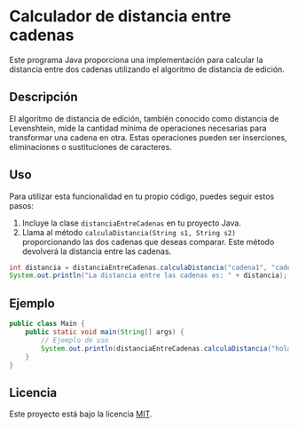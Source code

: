 # Calculador de distancia entre cadenas

Este programa Java proporciona una implementación para calcular la distancia entre dos cadenas utilizando el algoritmo de distancia de edición.

## Descripción

El algoritmo de distancia de edición, también conocido como distancia de Levenshtein, mide la cantidad mínima de operaciones necesarias para transformar una cadena en otra. Estas operaciones pueden ser inserciones, eliminaciones o sustituciones de caracteres.

## Uso

Para utilizar esta funcionalidad en tu propio código, puedes seguir estos pasos:

1. Incluye la clase `distanciaEntreCadenas` en tu proyecto Java.
2. Llama al método `calculaDistancia(String s1, String s2)` proporcionando las dos cadenas que deseas comparar. Este método devolverá la distancia entre las cadenas.

```java
int distancia = distanciaEntreCadenas.calculaDistancia("cadena1", "cadena2");
System.out.println("La distancia entre las cadenas es: " + distancia);
```

## Ejemplo

```java
public class Main {
    public static void main(String[] args) {
        // Ejemplo de uso
        System.out.println(distanciaEntreCadenas.calculaDistancia("hola", "holse")); // Salida: 2
    }
}
```

## Licencia

Este proyecto está bajo la licencia [MIT](LICENSE).
